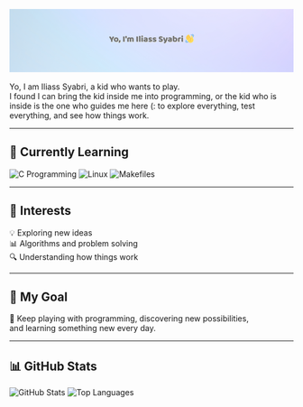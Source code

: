 ![Header Banner](https://raw.githubusercontent.com/ilSyAbRi/ilSyAbRi/main/banner5.png)

Yo, I am Iliass Syabri, a kid who wants to play.  
I found I can bring the kid inside me into programming, or the kid who is inside is the one who guides me here (:
to explore everything, test everything, and see how things work.

---

## 🚀 Currently Learning
![C Programming](https://img.shields.io/badge/C-Blue?style=for-the-badge&logo=c&logoColor=white)
![Linux](https://img.shields.io/badge/Linux-FCC624?style=for-the-badge&logo=linux&logoColor=black)
![Makefiles](https://img.shields.io/badge/Makefile-FF5733?style=for-the-badge&logo=gnu&logoColor=white)

---

## 🧠 Interests
💡 Exploring new ideas  
📊 Algorithms and problem solving  
🔍 Understanding how things work  

---

## 🎯 My Goal
🎨 Keep playing with programming, discovering new possibilities,  
and learning something new every day.

---

## 📊 GitHub Stats
![GitHub Stats](https://github-readme-stats.vercel.app/api?username=ilSyAbRi&show_icons=true&theme=radical)
![Top Languages](https://github-readme-stats.vercel.app/api/top-langs/?username=ilSyAbRi&layout=compact&theme=radical)
